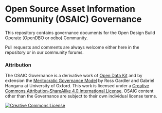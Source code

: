 # Open Source Asset Information Community (OSAIC) Governance

This repository contains governance documents for the Open Design Build Operate (OpenDBO or odbo) Community. 
 
Pull requests and comments are always welcome either here in the repository or in our community forums.

### <a name="attribution"></a>Attribution
The OSAIC Governance is a derivative work of [Open Data Kit](https://github.com/opendatakit) and by extension the [Meritocratic Governance Model](http://oss-watch.ac.uk/resources/meritocraticgovernancemodel) by Ross Gardler and Gabriel Hanganu at University of Oxford. This work is licensed under a <a rel="license" href="http://creativecommons.org/licenses/by-sa/4.0/">Creative Commons Attribution-ShareAlike 4.0 International License</a>. OSAIC content other than the Governance are subject to their own individual license terms.

<a rel="license" href="http://creativecommons.org/licenses/by-sa/4.0/"><img alt="Creative Commons License" style="border-width:0" src="https://i.creativecommons.org/l/by-sa/4.0/88x31.png" /></a>
